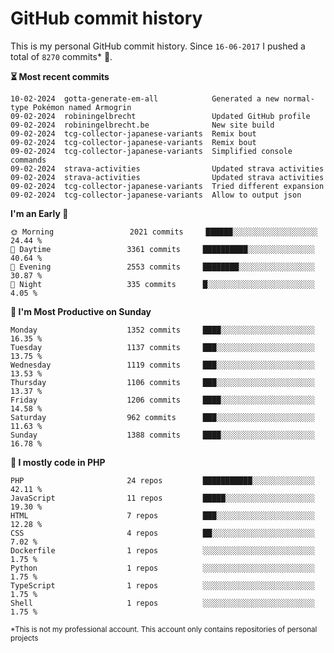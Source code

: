 # GitHub commit history
This is my personal GitHub commit history. Since <!--START_SECTION:first-commit-date-->`16-06-2017`<!--END_SECTION:first-commit-date--> I pushed a total of <!--START_SECTION:total-commit-count-->`8270`<!--END_SECTION:total-commit-count--> commits* 🎉.

<!--START_SECTION:most-recent-commits-->
**⏳ Most recent commits**
                                        
```text
10-02-2024  gotta-generate-em-all            Generated a new normal-type Pokémon named Armogrin
09-02-2024  robiningelbrecht                 Updated GitHub profile
09-02-2024  robiningelbrecht.be              New site build
09-02-2024  tcg-collector-japanese-variants  Remix bout
09-02-2024  tcg-collector-japanese-variants  Remix bout
09-02-2024  tcg-collector-japanese-variants  Simplified console commands
09-02-2024  strava-activities                Updated strava activities
09-02-2024  strava-activities                Updated strava activities
09-02-2024  tcg-collector-japanese-variants  Tried different expansion
09-02-2024  tcg-collector-japanese-variants  Allow to output json
```
<!--END_SECTION:most-recent-commits-->  

<!--START_SECTION:commits-per-day-time-->
**I&#039;m an Early 🐤**

```text
🌞 Morning                 2021 commits     ██████░░░░░░░░░░░░░░░░░░░   24.44 %
🌆 Daytime                 3361 commits     ██████████░░░░░░░░░░░░░░░   40.64 %
🌃 Evening                 2553 commits     ████████░░░░░░░░░░░░░░░░░   30.87 %
🌙 Night                   335 commits      █░░░░░░░░░░░░░░░░░░░░░░░░   4.05 %
```
<!--END_SECTION:commits-per-day-time-->  

<!--START_SECTION:commits-per-weekday-->
**📅 I&#039;m Most Productive on Sunday**

```text
Monday                    1352 commits     ████░░░░░░░░░░░░░░░░░░░░░   16.35 %
Tuesday                   1137 commits     ███░░░░░░░░░░░░░░░░░░░░░░   13.75 %
Wednesday                 1119 commits     ███░░░░░░░░░░░░░░░░░░░░░░   13.53 %
Thursday                  1106 commits     ███░░░░░░░░░░░░░░░░░░░░░░   13.37 %
Friday                    1206 commits     ████░░░░░░░░░░░░░░░░░░░░░   14.58 %
Saturday                  962 commits      ███░░░░░░░░░░░░░░░░░░░░░░   11.63 %
Sunday                    1388 commits     ████░░░░░░░░░░░░░░░░░░░░░   16.78 %
```
<!--END_SECTION:commits-per-weekday-->  

<!--START_SECTION:repos-per-language-->
**💬 I mostly code in PHP**

```text
PHP                       24 repos         ███████████░░░░░░░░░░░░░░   42.11 %
JavaScript                11 repos         █████░░░░░░░░░░░░░░░░░░░░   19.30 %
HTML                      7 repos          ███░░░░░░░░░░░░░░░░░░░░░░   12.28 %
CSS                       4 repos          ██░░░░░░░░░░░░░░░░░░░░░░░   7.02 %
Dockerfile                1 repos          ░░░░░░░░░░░░░░░░░░░░░░░░░   1.75 %
Python                    1 repos          ░░░░░░░░░░░░░░░░░░░░░░░░░   1.75 %
TypeScript                1 repos          ░░░░░░░░░░░░░░░░░░░░░░░░░   1.75 %
Shell                     1 repos          ░░░░░░░░░░░░░░░░░░░░░░░░░   1.75 %
```
<!--END_SECTION:repos-per-language-->  

<sub>*This is not my professional account. This account only contains repositories of personal projects</sub>
